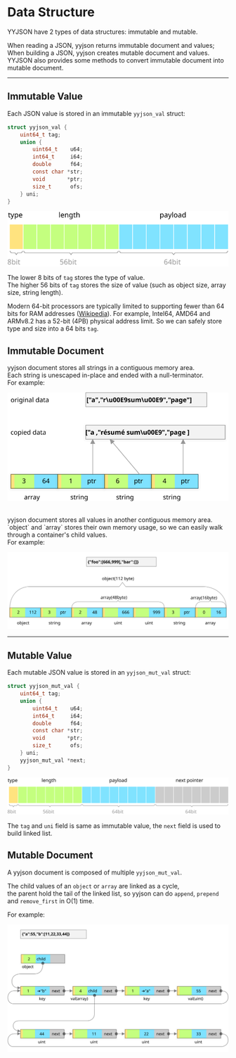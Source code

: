 # Data Structure

YYJSON have 2 types of data structures: immutable and mutable.

When reading a JSON, yyjson returns immutable document and values;<br/>
When building a JSON, yyjson creates mutable document and values.<br/>
YYJSON also provides some methods to convert immutable document into mutable document.

---------------
## Immutable Value
Each JSON value is stored in an immutable `yyjson_val` struct:
```c
struct yyjson_val {
    uint64_t tag;
    union {
        uint64_t    u64;
        int64_t     i64;
        double      f64;
        const char *str;
        void       *ptr;
        size_t      ofs;
    } uni;
}
```
![yyjson_val](images/struct_ival.svg)

The lower 8 bits of `tag` stores the type of value.<br/>
The higher 56 bits of `tag` stores the size of value (such as object size, array size, string length).

Modern 64-bit processors are typically limited to supporting fewer than 64 bits for RAM addresses ([Wikipedia](https://en.wikipedia.org/wiki/RAM_limit)). For example, Intel64, AMD64 and ARMv8.2 has a 52-bit (4PB) physical address limit. So we can safely store type and size into a 64 bits `tag`.

## Immutable Document
yyjson document stores all strings in a contiguous memory area.<br/> 
Each string is unescaped in-place and ended with a null-terminator.<br/>
For example:

![yyjson_val](images/struct_idoc1.svg)

<br/>
yyjson document stores all values in another contiguous memory area.<br/>
`object` and `array` stores their own memory usage, so we can easily walk through a container's child values.<br/>
For example:

![yyjson_val](images/struct_idoc2.svg)

---------------
## Mutable Value
Each mutable JSON value is stored in an `yyjson_mut_val` struct:
```c
struct yyjson_mut_val {
    uint64_t tag;
    union {
        uint64_t    u64;
        int64_t     i64;
        double      f64;
        const char *str;
        void       *ptr;
        size_t      ofs;
    } uni;
    yyjson_mut_val *next;
}
```
![yyjson_val](images/struct_mval.svg)

The `tag` and `uni` field is same as immutable value, the `next` field is used to build linked list.


## Mutable Document
A yyjson document is composed of multiple `yyjson_mut_val`.

The child values of an `object` or `array` are linked as a cycle,<br/>
the parent hold the tail of the linked list, so yyjson can do `append`, `prepend` and `remove_first` in O(1) time.

For example:

![yyjson_val](images/struct_mdoc.svg)